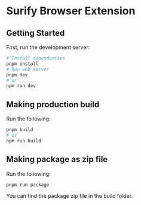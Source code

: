 # Surify Browser Extension

## Getting Started

First, run the development server:

```bash
# Install dependencies
pnpm install
# Run web server
pnpm dev
# or
npm run dev
```

## Making production build

Run the following:

```bash
pnpm build
# or
npm run build
```

## Making package as zip file

Run the following:

```bash
pnpm run package
```

You can find the package zip file in the build folder.
